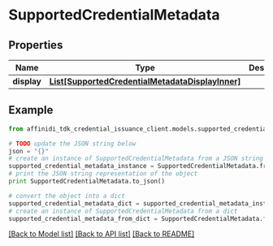 # SupportedCredentialMetadata

## Properties

| Name        | Type                                                                                            | Description | Notes      |
| ----------- | ----------------------------------------------------------------------------------------------- | ----------- | ---------- |
| **display** | [**List[SupportedCredentialMetadataDisplayInner]**](SupportedCredentialMetadataDisplayInner.md) |             | [optional] |

## Example

```python
from affinidi_tdk_credential_issuance_client.models.supported_credential_metadata import SupportedCredentialMetadata

# TODO update the JSON string below
json = "{}"
# create an instance of SupportedCredentialMetadata from a JSON string
supported_credential_metadata_instance = SupportedCredentialMetadata.from_json(json)
# print the JSON string representation of the object
print SupportedCredentialMetadata.to_json()

# convert the object into a dict
supported_credential_metadata_dict = supported_credential_metadata_instance.to_dict()
# create an instance of SupportedCredentialMetadata from a dict
supported_credential_metadata_from_dict = SupportedCredentialMetadata.from_dict(supported_credential_metadata_dict)
```

[[Back to Model list]](../README.md#documentation-for-models) [[Back to API list]](../README.md#documentation-for-api-endpoints) [[Back to README]](../README.md)
